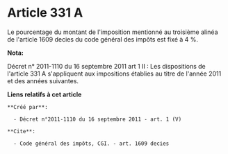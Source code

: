 # Article 331 A

Le pourcentage du montant de l'imposition mentionné au troisième alinéa de l'article 1609 decies du code général des impôts
est fixé à 4 %.

**Nota:**

Décret n° 2011-1110 du 16 septembre 2011 art 1 II : Les dispositions de l'article 331 A s'appliquent aux impositions établies
au titre de l'année 2011 et des années suivantes.

**Liens relatifs à cet article**

	**Créé par**:

	  - Décret n°2011-1110 du 16 septembre 2011 - art. 1 (V)

	**Cite**:

	  - Code général des impôts, CGI. - art. 1609 decies
